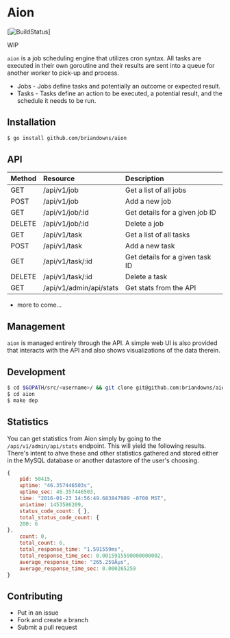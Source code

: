 # Aion

[![BuildStatus](https://circleci.com/gh/briandowns/aion.svg?style=shield&circle-token=967d3e629a9d10b4e7db82e2e27ea14bb7369062)]

WIP

`aion` is a job scheduling engine that utilizes cron syntax.  All tasks are executed in their own goroutine and their results are sent into a queue for another worker to pick-up and process.

* Jobs - Jobs define tasks and potentially an outcome or expected result.
* Tasks - Tasks define an action to be executed, a potential result, and the schedule it needs to be run.

## Installation

```bash
$ go install github.com/briandowns/aion
```

## API

| Method | Resource                | Description
| :----- | :-------                | :----------
| GET    | /api/v1/job             | Get a list of all jobs
| POST   | /api/v1/job             | Add a new job
| GET    | /api/v1/job/:id         | Get details for a given job ID
| DELETE | /api/v1/job/:id         | Delete a job
| GET    | /api/v1/task            | Get a list of all tasks
| POST   | /api/v1/task            | Add a new task
| GET    | /api/v1/task/:id        | Get details for a given task ID
| DELETE | /api/v1/task/:id        | Delete a task
| GET    | /api/v1/admin/api/stats | Get stats from the API

* more to come...

## Management 

`aion` is managed entirely through the API.  A simple web UI is also provided that interacts with the API and also shows visualizations of the data therein.

## Development

```bash
$ cd $GOPATH/src/<username>/ && git clone git@github.com:briandowns/aion.git
$ cd aion
$ make dep
```

## Statistics

You can get statistics from Aion simply by going to the `/api/v1/admin/api/stats` endpoint.  This will yield the following results.  There's intent to ahve these and other statistics gathered and stored either in the MySQL database or another datastore of the user's choosing.

```javascript
{
	pid: 50415,
	uptime: "46.357446503s",
	uptime_sec: 46.357446503,
	time: "2016-01-23 14:56:49.683847989 -0700 MST",
	unixtime: 1453586209,
	status_code_count: { },
	total_status_code_count: {
	200: 6
},
	count: 0,
	total_count: 6,
	total_response_time: "1.591559ms",
	total_response_time_sec: 0.0015915590000000002,
	average_response_time: "265.259Âµs",
	average_response_time_sec: 0.000265259
}
```

## Contributing

* Put in an issue
* Fork and create a branch
* Submit a pull request